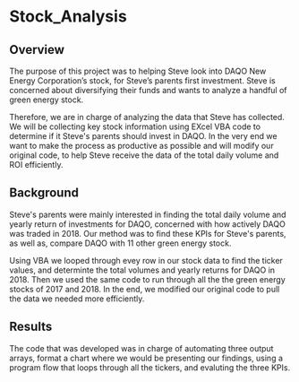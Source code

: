 # Stock_Analysis

## Overview

The purpose of this project was to helping Steve look into DAQO New Energy Corporation’s stock, for Steve’s parents first investment. Steve is concerned about diversifying their funds and wants to analyze a handful of green energy stock. 

Therefore, we are in charge of analyzing the data that Steve has collected. We will be collecting key stock information using EXcel VBA code to determine if it Steve's parents should invest in DAQO. In the very end we want to make the process as productive as possible and will modify our original code, to help Steve receive the data of the total daily volume and ROI efficiently.

## Background

Steve's parents were mainly interested in finding the total daily volume and yearly return of investments for DAQO, concerned with how actively DAQO was traded in 2018. Our method was to find these KPIs for Steve's parents, as well as, compare DAQO with 11 other green energy stock.  

Using VBA we looped through evey row in our stock data to find the ticker values, and determinte the total volumes and yearly returns for DAQO in 2018. Then we used the same code to run through all the the green energy stocks of 2017 and 2018. In the end, we modified our original code to pull the data we needed more efficiently.

## Results

The code that was developed was in charge of automating three output arrays, format a chart where we would be presenting our findings, using a program flow that loops through all the tickers, and evaluting the three KPIs.

